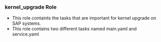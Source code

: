 ### kernel_upgrade Role
 - This role containts the tasks that are important for kernel upgrade on SAP systems.
 - This role contains two different tasks named main.yaml and service.yaml

